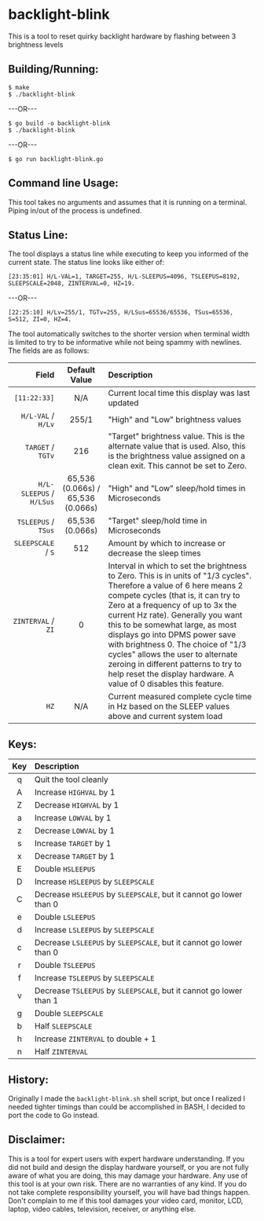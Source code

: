 # backlight-blink
This is a tool to reset quirky backlight hardware by flashing between 3 brightness levels
## Building/Running:

```
$ make
$ ./backlight-blink
```
---OR---

```
$ go build -o backlight-blink
$ ./backlight-blink
```
---OR---

```
$ go run backlight-blink.go
```

## Command line Usage:
This tool takes no arguments and assumes that it is running on a terminal.  Piping in/out of the process is undefined.
## Status Line:
The tool displays a status line while executing to keep you informed of the current state.  The status line looks like either of:

```
[23:35:01] H/L-VAL=1, TARGET=255, H/L-SLEEPUS=4096, TSLEEPUS=8192, SLEEPSCALE=2048, ZINTERVAL=0, HZ=19.
```
---OR---

```
[22:25:10] H/Lv=255/1, TGTv=255, H/LSus=65536/65536, TSus=65536, S=512, ZI=0, HZ=4.
```

The tool automatically switches to the shorter version when terminal width is limited to try to be informative while not being spammy with newlines.
The fields are as follows:

| Field | Default Value | Description |
|---:|:---:|:---|
| `[11:22:33]` | N/A | Current local time this display was last updated |
| `H/L-VAL` / `H/Lv` | 255/1 | "High" and "Low" brightness values |
| `TARGET` / `TGTv` | 216 | "Target" brightness value.  This is the alternate value that is used.  Also, this is the brightness value assigned on a clean exit.  This cannot be set to Zero. |
| `H/L-SLEEPUS` / `H/LSus` | 65,536 (0.066s) / 65,536 (0.066s) | "High" and "Low" sleep/hold times in Microseconds |
| `TSLEEPUS` / `TSus` | 65,536 (0.066s) | "Target" sleep/hold time in Microseconds |
| `SLEEPSCALE` / `S` | 512 | Amount by which to increase or decrease the sleep times |
| `ZINTERVAL` / `ZI` | 0 | Interval in which to set the brightness to Zero.  This is in units of "1/3 cycles".  Therefore a value of 6 here means 2 compete cycles (that is, it can try to Zero at a frequency of up to 3x the current Hz rate).  Generally you want this to be somewhat large, as most displays go into DPMS power save with brightness 0.  The choice of "1/3 cycles" allows the user to alternate zeroing in different patterns to try to help reset the display hardware.  A value of 0 disables this feature. |
| `HZ` | N/A | Current measured complete cycle time in Hz based on the SLEEP values above and current system load |

## Keys:

| Key | Description |
|:---:|:---|
| q | Quit the tool cleanly |
| A | Increase `HIGHVAL` by 1 |
| Z | Decrease `HIGHVAL` by 1 |
| a | Increase `LOWVAL` by 1 |
| z | Decrease `LOWVAL` by 1 |
| s | Increase `TARGET` by 1 |
| x | Decrease `TARGET` by 1 |
| E | Double `HSLEEPUS` |
| D | Increase `HSLEEPUS` by `SLEEPSCALE` |
| C | Decrease `HSLEEPUS` by `SLEEPSCALE`, but it cannot go lower than 0 |
| e | Double `LSLEEPUS` |
| d | Increase `LSLEEPUS` by `SLEEPSCALE` |
| c | Decrease `LSLEEPUS` by `SLEEPSCALE`, but it cannot go lower than 0 |
| r | Double `TSLEEPUS` |
| f | Increase `TSLEEPUS` by `SLEEPSCALE` |
| v | Decrease `TSLEEPUS` by `SLEEPSCALE`, but it cannot go lower than 1 |
| g | Double `SLEEPSCALE` |
| b | Half `SLEEPSCALE` |
| h | Increase `ZINTERVAL` to double + 1 |
| n | Half `ZINTERVAL` |

## History:
Originally I made the `backlight-blink.sh` shell script, but once I realized I needed tighter timings than could be accomplished in BASH, I decided to port the code to Go instead.
## Disclaimer:
This is a tool for expert users with expert hardware understanding.  If you did not build and design the display hardware yourself, or you are not fully aware of what you are doing, this may damage your hardware.  Any use of this tool is at your own risk.  There are no warranties of any kind.  If you do not take complete responsibility yourself, you will have bad things happen.  Don't complain to me if this tool damages your video card, monitor, LCD, laptop, video cables, television, receiver, or anything else.

